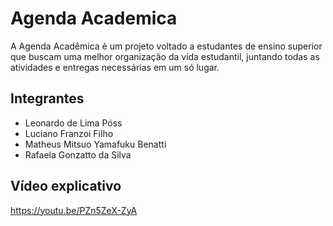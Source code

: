 # Agenda Academica
A Agenda Acadêmica é um projeto voltado a estudantes de ensino superior que buscam uma melhor organização da vida estudantil, juntando todas as atividades e entregas necessárias em um só lugar.
## Integrantes
<ul>
  <li>Leonardo de Lima Póss</li>
  <li>Luciano Franzoi Filho</li>
  <li>Matheus Mitsuo Yamafuku Benatti</li>
  <li>Rafaela Gonzatto da Silva</li>
</ul>

## Vídeo explicativo
https://youtu.be/PZn5ZeX-ZyA 
